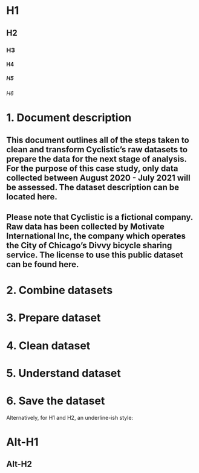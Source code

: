 # H1
## H2
### H3
#### H4
##### H5
###### H6

# 1. Document description
## This document outlines all of the steps taken to clean and transform Cyclistic’s raw datasets to prepare the data for the next stage of analysis. For the purpose of this case study, only data collected between August 2020 - July 2021 will be assessed. The dataset description can be located here.

## Please note that Cyclistic is a fictional company. Raw data has been collected by Motivate International Inc, the company which operates the City of Chicago’s Divvy bicycle sharing service. The license to use this public dataset can be found here.

# 2. Combine datasets

# 3. Prepare dataset
# 4. Clean dataset
# 5. Understand dataset
# 6. Save the dataset



Alternatively, for H1 and H2, an underline-ish style:

Alt-H1
======

Alt-H2
------
